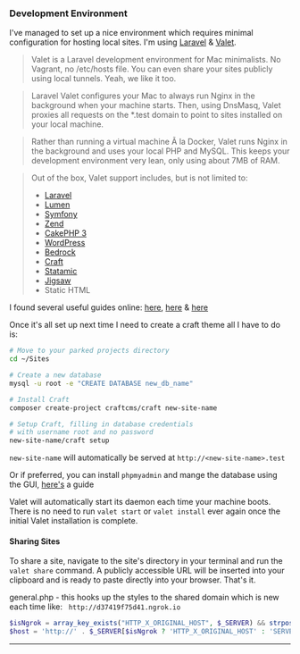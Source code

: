 ### Development Environment
I've managed to set up a nice environment which requires minimal configuration for hosting local sites. I'm using [Laravel](https://laravel.com/) & [Valet](https://laravel.com/docs/8.x/valet).

> Valet is a Laravel development environment for Mac minimalists. No Vagrant, no /etc/hosts file. You can even share your sites publicly using local tunnels. Yeah, we like it too.

> Laravel Valet configures your Mac to always run Nginx in the background when your machine starts. Then, using DnsMasq, Valet proxies all requests on the *.test domain to point to sites installed on your local machine.

> Rather than running a virtual machine Ã  la Docker, Valet runs Nginx in the background and uses your local PHP and MySQL. This keeps your development environment very lean, only using about 7MB of RAM.

> Out of the box, Valet support includes, but is not limited to:
> - [Laravel](https://laravel.com)
> - [Lumen](https://lumen.laravel.com)
> - [Symfony](https://symfony.com)
> - [Zend](https://framework.zend.com)
> - [CakePHP 3](https://cakephp.org)
> - [WordPress](https://wordpress.org)
> - [Bedrock](https://roots.io/bedrock/)
> - [Craft](https://craftcms.com)
> - [Statamic](https://statamic.com)
> - [Jigsaw](http://jigsaw.tighten.co)
> - Static HTML

I found several useful guides online: [here](https://dev.to/pixleight/local-craft-cms-development-with-laravel-valet-27f8), [here](https://medium.com/@jalendport/running-craft-cms-3-on-laravel-valet-6df61e5193fd) & [here](https://bymayo.co.uk/writing/installing-laravel-valet-for-craft-cms)

Once it's all set up next time I need to create a craft theme all I have to do is:
````bash
# Move to your parked projects directory
cd ~/Sites

# Create a new database
mysql -u root -e "CREATE DATABASE new_db_name"

# Install Craft
composer create-project craftcms/craft new-site-name

# Setup Craft, filling in database credentials
# with username root and no password
new-site-name/craft setup
````
``new-site-name`` will automatically be served at ``http://<new-site-name>.test``

Or if preferred, you can install ``phpmyadmin`` and mange the database using the GUI, [here's](https://thepoweruser.wordpress.com/2018/11/22/how-to-set-up-and-use-phpmyadmin-with-laravel-valet/) a guide

Valet will automatically start its daemon each time your machine boots. There is no need to run ``valet start`` or ``valet install`` ever again once the initial Valet installation is complete.

#### Sharing Sites
To share a site, navigate to the site's directory in your terminal and run the ``valet share`` command. A publicly accessible URL will be inserted into your clipboard and is ready to paste directly into your browser. That's it.

general.php - this hooks up the styles to the shared domain which is new each time like: ``  http://d37419f75d41.ngrok.io ``
```php
$isNgrok = array_key_exists("HTTP_X_ORIGINAL_HOST", $_SERVER) && strpos($_SERVER["HTTP_X_ORIGINAL_HOST"], "ngrok");
$host = 'http://' . $_SERVER[$isNgrok ? 'HTTP_X_ORIGINAL_HOST' : 'SERVER_NAME'] . '/';
```
---